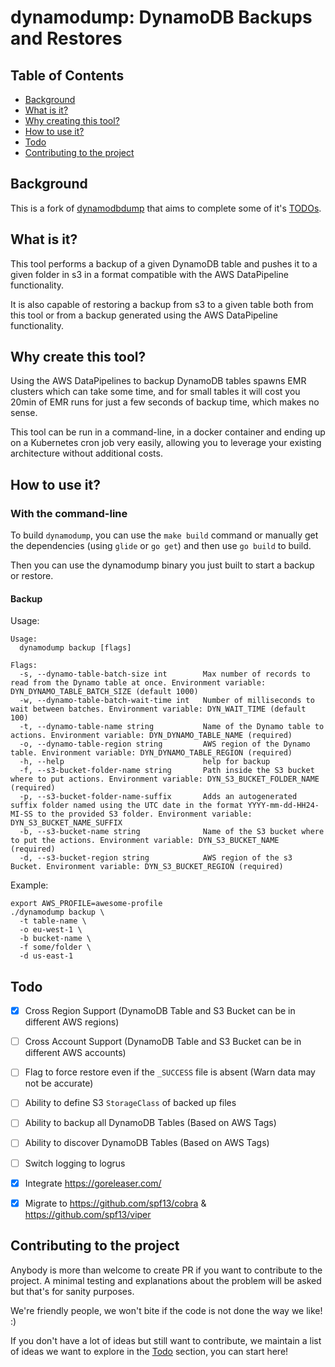 # dynamodump: DynamoDB Backups and Restores

## Table of Contents

  * [Background](#background)
  * [What is it?](#what-is-it)
  * [Why creating this tool?](#why-creating-this-tool)
  * [How to use it?](#how-to-use-it)
  * [Todo](#todo)
  * [Contributing to the project](#contributing-to-the-project)
  
## Background

This is a fork of [dynamodbdump](https://github.com/VEVO/dynamodbdump) that aims to complete some of 
it's [TODOs](https://github.com/VEVO/dynamodbdump/blob/master/TODO.md).

## What is it?

This tool performs a backup of a given DynamoDB table and pushes it to a given folder in s3
in a format compatible with the AWS DataPipeline functionality.

It is also capable of restoring a backup from s3 to a given table both from
this tool or from a backup generated using the AWS DataPipeline functionality.

## Why create this tool?

Using the AWS DataPipelines to backup DynamoDB tables spawns EMR clusters which
can take some time, and for small tables it will cost you 20min of EMR runs for
just a few seconds of backup time, which makes no sense.

This tool can be run in a command-line, in a docker container and ending up on a
Kubernetes cron job very easily, allowing you to leverage your existing
architecture without additional costs.

## How to use it?

### With the command-line

To build `dynamodump`, you can use the `make build` command or manually get the dependencies (using `glide` or `go get`) and then use `go build` to build.

Then you can use the dynamodump binary you just built to start a backup or restore.

#### Backup

Usage:

```shell script
Usage:
  dynamodump backup [flags]

Flags:
  -s, --dynamo-table-batch-size int        Max number of records to read from the Dynamo table at once. Environment variable: DYN_DYNAMO_TABLE_BATCH_SIZE (default 1000)
  -w, --dynamo-table-batch-wait-time int   Number of milliseconds to wait between batches. Environment variable: DYN_WAIT_TIME (default 100)
  -t, --dynamo-table-name string           Name of the Dynamo table to actions. Environment variable: DYN_DYNAMO_TABLE_NAME (required)
  -o, --dynamo-table-region string         AWS region of the Dynamo table. Environment variable: DYN_DYNAMO_TABLE_REGION (required)
  -h, --help                               help for backup
  -f, --s3-bucket-folder-name string       Path inside the S3 bucket where to put actions. Environment variable: DYN_S3_BUCKET_FOLDER_NAME (required)
  -p, --s3-bucket-folder-name-suffix       Adds an autogenerated suffix folder named using the UTC date in the format YYYY-mm-dd-HH24-MI-SS to the provided S3 folder. Environment variable: DYN_S3_BUCKET_NAME_SUFFIX
  -b, --s3-bucket-name string              Name of the S3 bucket where to put the actions. Environment variable: DYN_S3_BUCKET_NAME (required)
  -d, --s3-bucket-region string            AWS region of the s3 Bucket. Environment variable: DYN_S3_BUCKET_REGION (required)
```

Example:

```shell script
export AWS_PROFILE=awesome-profile
./dynamodump backup \
  -t table-name \
  -o eu-west-1 \
  -b bucket-name \
  -f some/folder \
  -d us-east-1
```

## Todo

- [x] Cross Region Support (DynamoDB Table and S3 Bucket can be in different AWS regions)
- [ ] Cross Account Support (DynamoDB Table and S3 Bucket can be in different AWS accounts)
- [ ] Flag to force restore even if the `_SUCCESS` file is absent (Warn data may not be accurate)
- [ ] Ability to define S3 `StorageClass` of backed up files
- [ ] Ability to backup all DynamoDB Tables (Based on AWS Tags)
- [ ] Ability to discover DynamoDB Tables (Based on AWS Tags)
- [ ] Switch logging to logrus
- [x] Integrate https://goreleaser.com/
- [x] Migrate to https://github.com/spf13/cobra & https://github.com/spf13/viper


## Contributing to the project

Anybody is more than welcome to create PR if you want to contribute to the project. A minimal testing and explanations about the problem will be asked but that's for sanity purposes.

We're friendly people, we won't bite if the code is not done the way we like! :)

If you don't have a lot of ideas but still want to contribute, we maintain a list of ideas we want to explore in the [Todo](#todo) section, you can start here!
